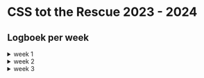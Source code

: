 # CSS tot the Rescue 2023 - 2024

## Logboek per week

<details>
  <summary>week 1</summary>
  
  ## Wat heb ik gedaan?
Allereerst hebben we het gehad over allemaal 'nieuwe' features van CSS. De groep was verdeeld in kleinere groepen en iedereen kreeg een andere feature om onderzoek naar te doen en dit te presenteren. Het was heel leuk en interessant om te zien wat er allemaal nog meer mogelijk is met CSS en ik heb heel veel zin in dit vak!

We moeten voor de eindopdracht kiezen uit 4 cases. Ik heb gekozen voor een soort morph versie van case 1 & 2. Ik wil een flipperkast maken met CSS. Onmdat je geen random pad kunt zetten met CSS wil ik het niet laten draaien om de bal. De bal zal wel weggeschoten kunnen worden, maar dat pad zal vooral statisch zijn, als in dat hij altijd hetzelfde pad aflegt. Verder is de flipperkast wel helemaal klikbaar. Alle features waar de bal normaal tegenaan komt en wat een geluid of effect zou moeten veroorzaken is nu te veroorzaken door er op de klikken, hoveren, etc. Mocht alles vrij soepel verlopen dan wil ik graag dat je bepaalde onderdelen van de flipperkast kunt aanpassen waardoor de effecten van dat deel van de flipperkast ook veranderen. Ik heb nog niet helemaal visueel hoe ik het eruit wil laten zien, maar ik denk dat ik gewoon begin met maken en er zo wel achterkom hoe ik alles precies wil hebben, omdat ik anders te veel tijd kwijt ga zijn aan het design.

Hieronder de schets die ik heb gemaakt tijdens de les:

![schetsen](/docs/images/flipperkastSchets.jpg)
</details>

<details>
  <summary>week 2</summary>
  
  ## Wat heb ik gedaan?

</details>

<details>
  <summary>week 3</summary>
  
  ## Wat heb ik gedaan?
Ik ben verder gegeaan met het uitwerken van mijn idee. Ik heb de planeten die ik met Sanne gemaakt had vorige week in mijn eigen ontwerp verwerkt. Daarna wilde ik de verschillende containers in mijn ontwerp de goede maten en plek geven
in een grid. Toen bleek dat mijn h1 naar boven verdween, want mijn main was ook een grid en bij het groter worden van mijn scherm, gebeurde dat, toen heb ik dit naar een flexbox omgezet, en dit hielp.

![h1](/docs/images/h1_verdwijnt_naar_boven.png)

Daarna wilde ik mijn containers in mijn hoofdcontainer positioneren met grid.
Hier heb ik lang mee gepuzzeld en toen ik dacht te weten hoe ik het allemaal wilde doen, bleek dat als één van mijn containers de andere overlapte, dat het hele grid raar ging doen en vervormde. Toen besloot ik het grid ingeiwkkelder te maken en op basis van het grid de content een grootte te geven. 

![divs](/docs/images/Divs_positioneren_misschien_met_ingewikkelder_grid.png)

![divscode](/docs/images/Divs_positioneren_misschien_met_ingewikkelder_grid_code.png)

Dit hielp enorm en werkte zoals ik wilde. Alleen kan het hele flipperkastje nu ook gesquished worden als je het scherm abnormaal klein maakt, maar ik dacht, dit gaat toch niet gebeuren op een normaal scherm, dus vond ik het niet zo erg.

![gridraster](/docs/images/Lijnen_uitzetten_voor_mezelf.png)

hieronder wat ik tot nu toe heb:

![totnutoe](/docs/images/tot_nu_toe)

![totnutoeklein](/docs/images/tot_nu_toe_klein)

</details>

<!-- Add a link to your live demo in Github Pages 🌐-->

<!-- ☝️ replace this description with a description of your own work -->

<!-- replace the code in the /docs folder with your own, so you can showcase your work with GitHub Pages 🌍 -->

<!-- Add a nice poster image here at the end of the week, showing off your shiny frontend 📸 -->

<!-- Maybe a table of contents here? 📚 -->

<!-- How about a section that describes how to install this project? 🤓 -->

<!-- ...but how does one use this project? What are its features 🤔 -->

<!-- What external data source is featured in your project and what are its properties 🌠 -->

<!-- Maybe a checklist of done stuff and stuff still on your wishlist? ✅ -->

<!-- How about a license here? 📜 (or is it a licence?) 🤷 -->
